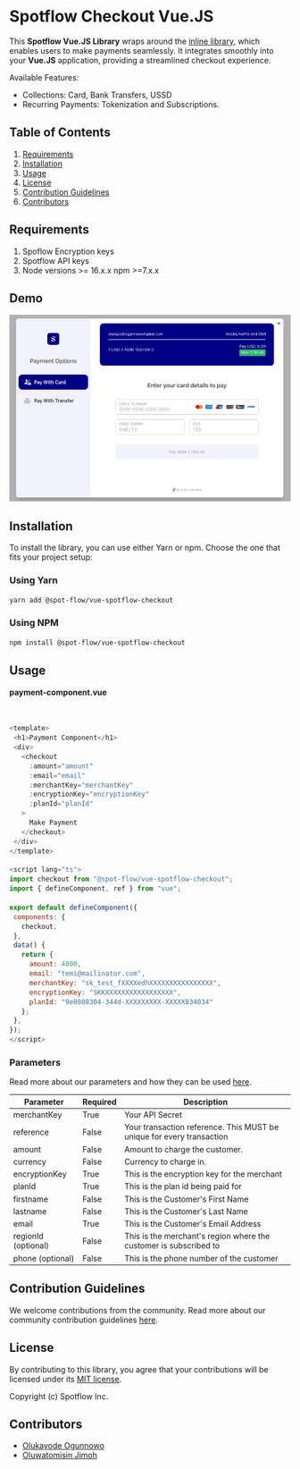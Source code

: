 
# Spotflow Checkout Vue.JS

This **Spotflow Vue.JS Library** wraps around the [inline library](https://github.com/Spotflow-One/spotflow-checkout-inline), which enables users to make payments seamlessly.
It integrates smoothly into your **Vue.JS** application, providing a streamlined checkout experience.

Available Features:

- Collections: Card, Bank Transfers, USSD
- Recurring Payments: Tokenization and Subscriptions.

## Table of Contents

1. [Requirements](#requirements)
2. [Installation](#installation)
3. [Usage](#usage)
4. [License](#license)
5. [Contribution Guidelines](#contribution-guidelines)
6. [Contributors](#contributors)

## Requirements

1. Spoflow Encryption keys
2. Spotflow API keys
3. Node versions >= 16.x.x npm >=7.x.x

## Demo

![Alt text](./demo-image.png "a title")

## Installation

To install the library, you can use either Yarn or npm. Choose the one that fits your project setup:

### Using Yarn

```bash
yarn add @spot-flow/vue-spotflow-checkout
 ```

### Using NPM

```bash
npm install @spot-flow/vue-spotflow-checkout
 ```

## Usage


**payment-component.vue**

 ```javascript


<template>
  <h1>Payment Component</h1>
  <div>
    <checkout 
      :amount="amount" 
      :email="email" 
      :merchantKey="merchantKey" 
      :encryptionKey="encryptionKey" 
      :planId="planId"
    >
      Make Payment
    </checkout>
  </div>
</template>

 <script lang="ts">
import checkout from "@spot-flow/vue-spotflow-checkout";
import { defineComponent, ref } from "vue";

export default defineComponent({
  components: {
    checkout,
  },
  data() {
    return {
      amount: 4000, 
      email: "temi@mailinator.com", 
      merchantKey: "sk_test_fXXXXedhXXXXXXXXXXXXXXXX",
      encryptionKey: "SKKXXXXXXXXXXXXXXXXX", 
      planId: "9e0808304-344d-XXXXXXXXX-XXXXX834034"
    };
  },
});
</script> 
 ```

### Parameters

Read more about our parameters and how they can be used [here](https://docs.spotflow.one/Developer%20Tools/inline-js).

| Parameter           | Required |Description     |
| ------------------- | ----------------- | ---------------------------------------------------------------------------------------------------------------------------------------------------------------------------------------------------------------------------------------------- |
| merchantKey         | True              | Your API Secret |
| reference           | False             | Your transaction reference. This MUST be unique for every transaction  |
| amount              | False              | Amount to charge the customer.    |
| currency            | False             | Currency to charge in.                |
| encryptionKey       | True               | This is the encryption key for the merchant |
| planId   | True | This is the plan id being paid for  |
| firstname | False | This is the Customer's First Name |
| lastname | False | This is the Customer's Last Name |
| email | True | This is the Customer's Email Address |
| regionId (optional) | False | This is the merchant's region where the customer is subscribed to |
| phone (optional) | False | This is the phone number of the customer |

## Contribution Guidelines

We welcome contributions from the community. Read more about our community contribution guidelines [here](/CONTRIBUTION.md).

## License

By contributing to this library, you agree that your contributions will be licensed under its [MIT license](/LICENSE).

Copyright (c) Spotflow Inc.

## Contributors

- [Olukayode Ogunnowo](http://github.com/dansagam)
- [Oluwatomisin Jimoh](https://github.com/ekiira)

